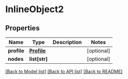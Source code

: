 # InlineObject2

## Properties
Name | Type | Description | Notes
------------ | ------------- | ------------- | -------------
**profile** | [**Profile**](Profile.md) |  | [optional] 
**nodes** | **list[str]** |  | [optional] 

[[Back to Model list]](../README.md#documentation-for-models) [[Back to API list]](../README.md#documentation-for-api-endpoints) [[Back to README]](../README.md)


